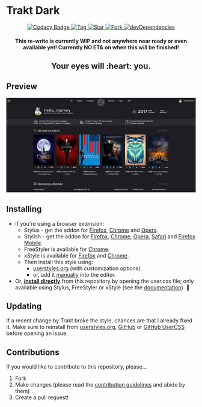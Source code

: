 # Trakt Dark

<p align="center">
  <a href="https://www.codacy.com/app/StylusThemes/Trakt-Dark?utm_source=github.com&utm_medium=referral&utm_content=StylusThemes/Trakt-Dark&utm_campaign=badger">
    <img src="https://api.codacy.com/project/badge/Grade/2c91e63a889147779c06ab6290647af5" alt="Codacy Badge">
  </a>
  <a href="https://github.com/StylusThemes/Trakt-Dark/tags">
    <img src="https://img.shields.io/github/tag/StylusThemes/Trakt-Dark.svg?label=tag" alt="Tag">
  </a>
  <a href="https://github.com/StylusThemes/Trakt-Dark/stargazers">
    <img src="http://github-svg-buttons.herokuapp.com/star.svg?user=StylusThemes&repo=Trakt-Dark&style=flat&background=007ec6" alt="Star">
  </a>
  <a href="http://github.com/StylusThemes/Trakt-Dark/fork">
    <img src="http://github-svg-buttons.herokuapp.com/fork.svg?user=StylusThemes&repo=Trakt-Dark&style=flat&background=007ec6" alt="Fork">
  </a>
  <a href="https://david-dm.org/StylusThemes/Trakt-Dark?type=dev">
    <img src="https://img.shields.io/david/dev/StylusThemes/Trakt-Dark.svg?label=%20devDependencies%20" alt="devDependencies">
  </a>
</p>
<h4 align="center">This re-write is currently WIP and not anywhere near ready or even available yet! Currently NO ETA on when this will be finished!</h4>
<h2 align="center">Your eyes will :heart: you.</h2>

## Preview

![](./images/screenshots/Oldtrakt-after.png)

## Installing

- If you're using a browser extension:
  - Stylus - get the addon for [Firefox][1], [Chrome][2] and [Opera][3].
  - Stylish - get the addon for [Firefox][4], [Chrome][5], [Opera][6], [Safari][7] and [Firefox Mobile][4].
  - FreeStyler is available for [Chrome][8].
  - xStyle is available for [Firefox][9] and [Chrome][10].<br>
  - Then install this style using:
    - [userstyles.org][11] (with customization options)
    - or, add it [manually][12] into the editor.
- Or, **[install directly][13]** from this repository by opening the user.css file; only available using Stylus, FreeStyler or xStyle (see the [documentation][14]). :tada:

## Updating

If a recent change by Trakt broke the style, chances are that I already fixed it. Make sure to reinstall from [userstyles.org][11], [GitHub][12] or [GitHub UserCSS][13] before opening an issue.

## Contributions

If you would like to contribute to this repository, please...

1. Fork
2. Make changes (please read the [contribution guidelines](./.github/CONTRIBUTING.md) and abide by them)
3. Create a pull request!

[1]: https://addons.mozilla.org/en-US/firefox/addon/styl-us/
[2]: https://chrome.google.com/webstore/detail/stylus/clngdbkpkpeebahjckkjfobafhncgmne
[3]: https://addons.opera.com/en-gb/extensions/details/stylus/
[4]: https://addons.mozilla.org/en-US/firefox/addon/stylish/
[5]: https://chrome.google.com/webstore/detail/stylish-custom-themes-for/fjnbnpbmkenffdnngjfgmeleoegfcffe
[6]: https://addons.opera.com/en/extensions/details/stylish/
[7]: http://sobolev.us/stylish/
[8]: https://chrome.google.com/webstore/detail/freestyler/hihigldmabkodfpehkgdemjklmaebmca
[9]: https://addons.mozilla.org/en-us/firefox/addon/xstyle
[10]: https://chrome.google.com/webstore/detail/xstyle/hncgkmhphmncjohllpoleelnibpmccpj
[11]: https://userstyles.org/styles/125666
[12]: https://raw.githubusercontent.com/StylusThemes/Trakt-Dark/master/style.css
[13]: https://raw.githubusercontent.com/StylusThemes/Trakt-Dark/master/style.user.css
[14]: https://github.com/openstyles/stylus/wiki/Usercss
